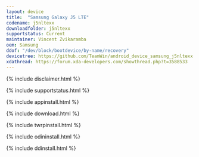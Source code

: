 ```yaml
---
layout: device
title:  "Samsung Galaxy J5 LTE"
codename: j5nltexx
downloadfolder: j5nltexx
supportstatus: Current
maintainer: Vincent Zvikaramba
oem: Samsung
ddof: "/dev/block/bootdevice/by-name/recovery"
devicetree: https://github.com/TeamWin/android_device_samsung_j5nltexx.git
xdathread: https://forum.xda-developers.com/showthread.php?t=3588533
---
```


{% include disclaimer.html %}

{% include supportstatus.html %}

{% include appinstall.html %}

{% include download.html %}

{% include twrpinstall.html %}

{% include odininstall.html %}

{% include ddinstall.html %}
